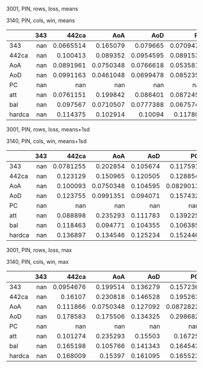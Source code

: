 3001, PIN, rows, loss, means

3140, PIN, cols, win, means

|        |   343 |       442ca |         AoA |         AoD |          PC |         att |         bal |      hardca |
|:-------|------:|------------:|------------:|------------:|------------:|------------:|------------:|------------:|
| 343    |   nan |   0.0665514 |   0.165079  |   0.079665  |   0.0709477 |   0.175881  |   0.106346  |   0.0733638 |
| 442ca  |   nan |   0.100413  |   0.089352  |   0.0954595 |   0.0891536 |   0.116188  |   0.0905529 |   0.092031  |
| AoA    |   nan |   0.0891961 |   0.0750348 |   0.0766618 |   0.0535813 |   0.11839   |   0.0686776 |   0.106975  |
| AoD    |   nan |   0.0991163 |   0.0461048 |   0.0699478 |   0.0852357 |   0.0755643 |   0.058529  |   0.108878  |
| PC     |   nan | nan         | nan         | nan         | nan         | nan         | nan         | nan         |
| att    |   nan |   0.0761151 |   0.199842  |   0.086401  |   0.0872456 |   0.207038  |   0.130043  |   0.0776105 |
| bal    |   nan |   0.097567  |   0.0710507 |   0.0777388 |   0.0675747 |   0.107564  |   0.0700997 |   0.112915  |
| hardca |   nan |   0.114375  |   0.102914  |   0.10094   |   0.117808  |   0.139158  |   0.104662  |   0.0920807 |

3001, PIN, rows, loss, means+1sd

3140, PIN, cols, win, means+1sd

|        |   343 |       442ca |         AoA |        AoD |          PC |        att |        bal |     hardca |
|:-------|------:|------------:|------------:|-----------:|------------:|-----------:|-----------:|-----------:|
| 343    |   nan |   0.0781255 |   0.202854  |   0.105674 |   0.117591  |   0.209775 |   0.173522 |   0.105008 |
| 442ca  |   nan |   0.123129  |   0.150965  |   0.120505 |   0.128854  |   0.164732 |   0.134046 |   0.12578  |
| AoA    |   nan |   0.100093  |   0.0750348 |   0.104595 |   0.0829013 |   0.139938 |   0.103458 |   0.142202 |
| AoD    |   nan |   0.123755  |   0.0991351 |   0.094071 |   0.157432  |   0.124896 |   0.106452 |   0.136209 |
| PC     |   nan | nan         | nan         | nan        | nan         | nan        | nan        | nan        |
| att    |   nan |   0.088898  |   0.235293  |   0.111783 |   0.139225  |   0.229446 |   0.205099 |   0.111834 |
| bal    |   nan |   0.118463  |   0.094771  |   0.104355 |   0.106385  |   0.141359 |   0.109112 |   0.152292 |
| hardca |   nan |   0.136897  |   0.134546  |   0.125234 |   0.152446  |   0.167377 |   0.139492 |   0.123215 |

3001, PIN, rows, loss, max

3140, PIN, cols, win, max

|        |   343 |       442ca |         AoA |        AoD |          PC |        att |        bal |     hardca |
|:-------|------:|------------:|------------:|-----------:|------------:|-----------:|-----------:|-----------:|
| 343    |   nan |   0.0954676 |   0.199514  |   0.136279 |   0.157236  |   0.208502 |   0.319522 |   0.127443 |
| 442ca  |   nan |   0.16107   |   0.230818  |   0.146528 |   0.195263  |   0.225267 |   0.288775 |   0.159091 |
| AoA    |   nan |   0.111866  |   0.0750348 |   0.127092 |   0.0872822 |   0.139938 |   0.142574 |   0.153413 |
| AoD    |   nan |   0.178583  |   0.175506  |   0.134325 |   0.298682  |   0.190177 |   0.230141 |   0.157471 |
| PC     |   nan | nan         | nan         | nan        | nan         | nan        | nan        | nan        |
| att    |   nan |   0.101274  |   0.235293  |   0.15503  |   0.16725   |   0.229771 |   0.351992 |   0.132829 |
| bal    |   nan |   0.165198  |   0.105766  |   0.141343 |   0.164543  |   0.175075 |   0.204853 |   0.186562 |
| hardca |   nan |   0.168009  |   0.15397   |   0.161095 |   0.165523  |   0.190716 |   0.199189 |   0.17147  |


